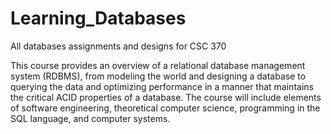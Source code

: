 # Learning_Databases
All databases assignments and designs for CSC 370

This course provides an overview of a relational database management system (RDBMS), from modeling the world and designing a database to querying the data 
and optimizing performance in a manner that maintains the critical ACID properties of a database. The course will include elements of software engineering, 
theoretical computer science, programming in the SQL language, and computer systems.
